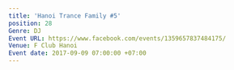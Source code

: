 ```yaml
---
title: 'Hanoi Trance Family #5'
position: 28
Genre: DJ
Event URL: https://www.facebook.com/events/1359657837484175/
Venue: F Club Hanoi
Event date: 2017-09-09 07:00:00 +07:00
---
```


